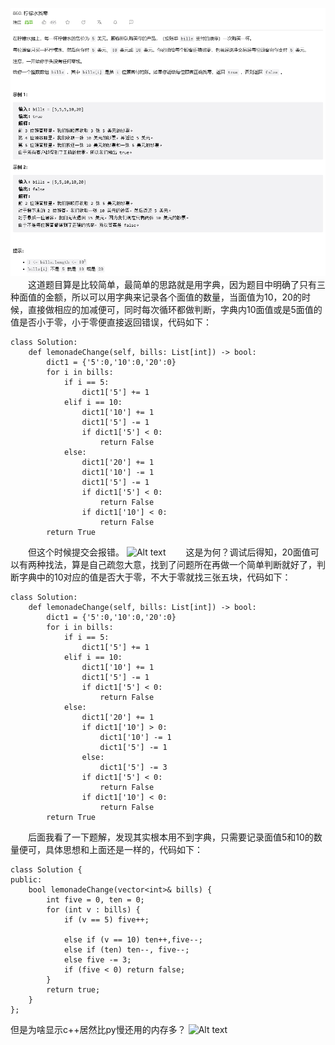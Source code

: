 ![Alt text](image/image-6.png)
&emsp;&emsp;这道题目算是比较简单，最简单的思路就是用字典，因为题目中明确了只有三种面值的金额，所以可以用字典来记录各个面值的数量，当面值为10，20的时候，直接做相应的加减便可，同时每次循环都做判断，字典内10面值或是5面值的值是否小于零，小于零便直接返回错误，代码如下：
```
class Solution:
    def lemonadeChange(self, bills: List[int]) -> bool:
        dict1 = {'5':0,'10':0,'20':0}
        for i in bills:
            if i == 5:
                dict1['5'] += 1
            elif i == 10:
                dict1['10'] += 1
                dict1['5'] -= 1
                if dict1['5'] < 0:
                    return False
            else:
                dict1['20'] += 1
                dict1['10'] -= 1
                dict1['5'] -= 1
                if dict1['5'] < 0:
                    return False
                if dict1['10'] < 0:
                    return False
        return True
```
&emsp;&emsp;但这个时候提交会报错。
![Alt text](image-7.png)
&emsp;&emsp;这是为何？调试后得知，20面值可以有两种找法，算是自己疏忽大意，找到了问题所在再做一个简单判断就好了，判断字典中的10对应的值是否大于零，不大于零就找三张五块，代码如下：
```
class Solution:
    def lemonadeChange(self, bills: List[int]) -> bool:
        dict1 = {'5':0,'10':0,'20':0}
        for i in bills:
            if i == 5:
                dict1['5'] += 1
            elif i == 10:
                dict1['10'] += 1
                dict1['5'] -= 1
                if dict1['5'] < 0:
                    return False
            else:
                dict1['20'] += 1
                if dict1['10'] > 0:
                    dict1['10'] -= 1
                    dict1['5'] -= 1
                else:
                    dict1['5'] -= 3
                if dict1['5'] < 0:
                    return False
                if dict1['10'] < 0:
                    return False
        return True
```
&emsp;&emsp;后面我看了一下题解，发现其实根本用不到字典，只需要记录面值5和10的数量便可，具体思想和上面还是一样的，代码如下：
```
class Solution {
public:
    bool lemonadeChange(vector<int>& bills) {
        int five = 0, ten = 0;
        for (int v : bills) {
            if (v == 5) five++;
                
            else if (v == 10) ten++,five--;
            else if (ten) ten--, five--;
            else five -= 3;
            if (five < 0) return false;
        }
        return true;
    }
};
```
但是为啥显示c++居然比py慢还用的内存多？
![Alt text](image-8.png)